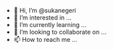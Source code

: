 - 👋 Hi, I’m @sukanegeri
- 👀 I’m interested in ...
- 🌱 I’m currently learning ...
- 💞️ I’m looking to collaborate on ...
- 📫 How to reach me ...

<!---
sukanegeri/sukanegeri is a ✨ special ✨ repository because its `README.md` (this file) appears on your GitHub profile.
You can click the Preview link to take a look at your changes.
--->

